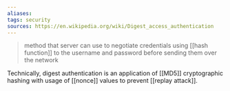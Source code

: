 ```yaml
---
aliases: 
tags: security
sources: https://en.wikipedia.org/wiki/Digest_access_authentication
---
```

> method that server can use to negotiate credentials using [[hash function]] to the username and password before sending them over the network

Technically, digest authentication is an application of [[MD5]] cryptographic hashing with usage of [[nonce]] values to prevent [[replay attack]].